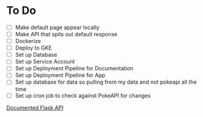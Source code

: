 # To Do

- [ ] Make default page appear locally
- [ ] Make API that spits out default response
- [ ] Dockerize
- [ ] Deploy to GKE
- [ ] Set up Database
- [ ] Set up Service Account
- [ ] Set up Deployment Pipeline for Documentation
- [ ] Set up Deployment Pipeline for App
- [ ] Set up database for data so pulling from my data and not pokeapi all the time
- [ ] Set up cron job to check against PokeAPI for changes

[Documented Flask API](https://www.imaginarycloud.com/blog/flask-python/)
